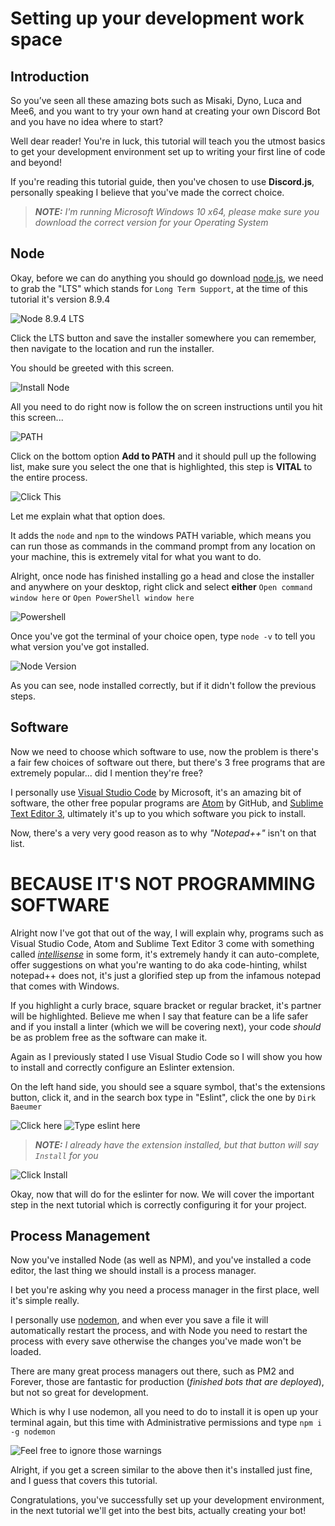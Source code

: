# Setting up your development work space

## Introduction

So you’ve seen all these amazing bots such as Misaki, Dyno, Luca and Mee6, and you want to try your own hand at creating your own Discord Bot and you have no idea where to start?

Well dear reader! You're in luck, this tutorial will teach you the utmost basics to get your development environment set up to writing your first line of code and beyond!

If you're reading this tutorial guide, then you've chosen to use **Discord.js**, personally speaking I believe that you've made the correct choice.

>***NOTE:*** _I'm running Microsoft Windows 10 x64, please make sure you download the correct version for your Operating System_

## Node

Okay, before we can do anything you should go download [node.js](https://nodejs.org/en/), we need to grab the "LTS" which stands for `Long Term Support`, at the time of this tutorial it's version 8.9.4

![Node 8.9.4 LTS](https://i.imgur.com/DInISCi.png)

Click the LTS button and save the installer somewhere you can remember, then navigate to the location and run the installer.

You should be greeted with this screen.

![Install Node](https://i.imgur.com/SqClxwE.png)

All you need to do right now is follow the on screen instructions until you hit this screen...

![PATH](https://i.imgur.com/al8slRU.png)

Click on the bottom option **Add to PATH** and it should pull up the following list, make sure you select the one that is highlighted, this step is **VITAL** to the entire process.

![Click This](https://i.imgur.com/qlmceuf.png)

Let me explain what that option does.

It adds the `node` and `npm` to the windows PATH variable, which means you can run those as commands in the command prompt from any location on your machine, this is extremely vital for what you want to do.

Alright, once node has finished installing go a head and close the installer and anywhere on your desktop, right click and select **either** `Open command window here` or `Open PowerShell window here`

![Powershell](https://i.imgur.com/2zqiYHw.png)

Once you've got the terminal of your choice open, type `node -v` to tell you what version you've got installed.

![Node Version](https://i.imgur.com/HI56OLW.png)

As you can see, node installed correctly, but if it didn't follow the previous steps.

## Software

Now we need to choose which software to use, now the problem is there's a fair few choices of software out there, but there's 3 free programs that are extremely popular... did I mention they're free?

I personally use [Visual Studio Code](https://code.visualstudio.com/) by Microsoft, it's an amazing bit of software, the other free popular programs are [Atom](https://atom.io/) by GitHub, and [Sublime Text Editor 3](https://www.sublimetext.com/3), ultimately it's up to you which software you pick to install.

Now, there's a very very good reason as to why _"Notepad++"_ isn't on that list.

# BECAUSE IT'S NOT PROGRAMMING SOFTWARE

Alright now I've got that out of the way, I will explain why, programs such as Visual Studio Code, Atom and Sublime Text Editor 3 come with something called [_intellisense_](https://code.visualstudio.com/docs/editor/intellisense) in some form, it's extremely handy it can auto-complete, offer suggestions on what you're wanting to do aka code-hinting, whilst notepad++ does not, it's just a glorified step up from the infamous notepad that comes with Windows.

If you highlight a curly brace, square bracket or regular bracket, it's partner will be highlighted. Believe me when I say that feature can be a life safer and if you install a linter (which we will be covering next), your code _should_ be as problem free as the software can make it.

Again as I previously stated I use Visual Studio Code so I will show you how to install and correctly configure an Eslinter extension.

On the left hand side, you should see a square symbol, that's the extensions button, click it, and in the search box type in "Eslint", click the one by `Dirk Baeumer`

![Click here](https://i.imgur.com/ILttrY0.png)
![Type eslint here](https://i.imgur.com/GozyzKS.png)

>***NOTE:*** _I already have the extension installed, but that button will say `Install` for you_

![Click Install](https://i.imgur.com/VVyprXH.png)

Okay, now that will do for the eslinter for now. We will cover the important step in the next tutorial which is correctly configuring it for your project.

## Process Management

Now you've installed Node (as well as NPM), and you've installed a code editor, the last thing we should install is a process manager.

I bet you're asking why you need a process manager in the first place, well it's simple really.

I personally use [nodemon](https://www.npmjs.com/package/nodemon), and when ever you save a file it will automatically restart the process, and with Node you need to restart the process with every save otherwise the changes you've made won't be loaded.

There are many great process managers out there, such as PM2 and Forever, those are fantastic for production (_finished bots that are deployed_), but not so great for development.

Which is why I use nodemon, all you need to do to install it is open up your terminal again, but this time with Administrative permissions and type `npm i -g nodemon`

![Feel free to ignore those warnings](https://i.imgur.com/Nf88t3C.png)

Alright, if you get a screen similar to the above then it's installed just fine, and I guess that covers this tutorial.

Congratulations, you've successfully set up your development environment, in the next tutorial we'll get into the best bits, actually creating your bot!